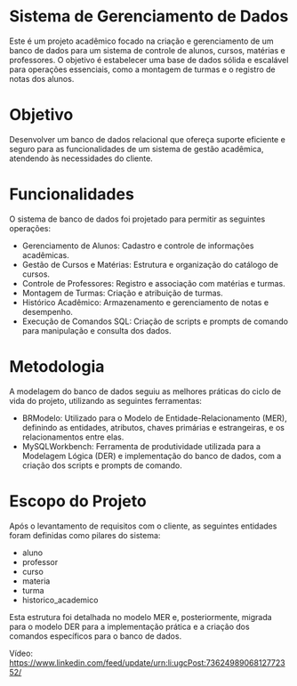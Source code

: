 # Sistema de Gerenciamento de Dados

Este é um projeto acadêmico focado na criação e gerenciamento de um banco de dados para um sistema de controle de alunos, cursos, matérias e professores. O objetivo é estabelecer uma base de dados sólida e escalável para operações essenciais, como a montagem de turmas e o registro de notas dos alunos.

# Objetivo

Desenvolver um banco de dados relacional que ofereça suporte eficiente e seguro para as funcionalidades de um sistema de gestão acadêmica, atendendo às necessidades do cliente.

# Funcionalidades

O sistema de banco de dados foi projetado para permitir as seguintes operações:

- Gerenciamento de Alunos: Cadastro e controle de informações acadêmicas.
- Gestão de Cursos e Matérias: Estrutura e organização do catálogo de cursos.
- Controle de Professores: Registro e associação com matérias e turmas.
- Montagem de Turmas: Criação e atribuição de turmas.
- Histórico Acadêmico: Armazenamento e gerenciamento de notas e desempenho.
- Execução de Comandos SQL: Criação de scripts e prompts de comando para manipulação e consulta dos dados.

# Metodologia

A modelagem do banco de dados seguiu as melhores práticas do ciclo de vida do projeto, utilizando as seguintes ferramentas:

- BRModelo: Utilizado para o Modelo de Entidade-Relacionamento (MER), definindo as entidades, atributos, chaves primárias e estrangeiras, e os relacionamentos entre elas.
- MySQLWorkbench: Ferramenta de produtividade utilizada para a Modelagem Lógica (DER) e implementação do banco de dados, com a criação dos scripts e prompts de comando.

# Escopo do Projeto

Após o levantamento de requisitos com o cliente, as seguintes entidades foram definidas como pilares do sistema:

- aluno
- professor
- curso
- materia
- turma
- historico_academico

Esta estrutura foi detalhada no modelo MER e, posteriormente, migrada para o modelo DER para a implementação prática e a criação dos comandos específicos para o banco de dados.

Vídeo: https://www.linkedin.com/feed/update/urn:li:ugcPost:7362498906812772352/
